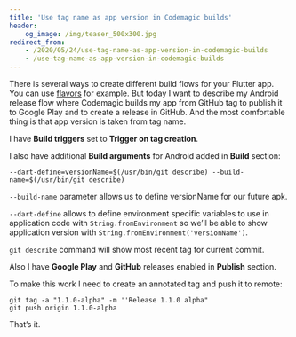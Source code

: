 ```yaml
---
title: 'Use tag name as app version in Codemagic builds'
header:
    og_image: /img/teaser_500x300.jpg
redirect_from:
    - /2020/05/24/use-tag-name-as-app-version-in-codemagic-builds
    - /use-tag-name-as-app-version-in-codemagic-builds
---
```


There is several ways to create different build flows for your Flutter app. You can use [flavors](https://flutter.dev/docs/deployment/flavors) for example. But today I want to describe my Android release flow where Codemagic builds my app from GitHub tag to publish it to Google Play and to create a release in GitHub. And the most comfortable thing is that app version is taken from tag name.

I have **Build triggers** set to **Trigger on tag creation**.

I also have additional **Build arguments** for Android added in **Build** section:

```
--dart-define=versionName=$(/usr/bin/git describe) --build-name=$(/usr/bin/git describe)
```

`--build-name` parameter allows us to define versionName for our future apk.

`--dart-define` allows to define environment specific variables to use in application code with `String.fromEnvironment` so we’ll be able to show application version with `String.fromEnvironment('versionName')`.

`git describe` command will show most recent tag for current commit.

Also I have **Google Play** and **GitHub** releases enabled in **Publish** section.

To make this work I need to create an annotated tag and push it to remote:

```
git tag -a "1.1.0-alpha" -m ''Release 1.1.0 alpha"
git push origin 1.1.0-alpha
```

That’s it.